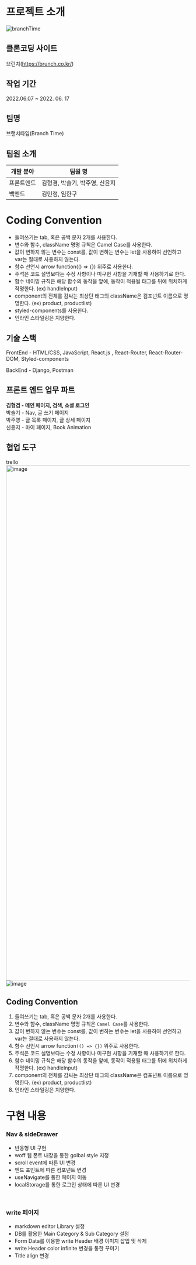 # 프로젝트 소개

![branchTime](https://user-images.githubusercontent.com/78855917/174509054-5953ae67-b0ed-4ccc-84fd-3b8d53bcee83.png)

## 클론코딩 사이트
브런치(https://brunch.co.kr/)

## 작업 기간
2022.06.07 ~ 2022. 06. 17

## 팀명
브랜치타임(Branch Time)

## 팀원 소개

| 개발 분야  | 팀원 명                        |
| ---------- | ------------------------------ |
| 프론트엔드 | 김형겸, 박슬기, 박주영, 신윤지 |
| 백엔드     | 김민정, 임한구                 |


# Coding Convention

- 들여쓰기는 tab, 혹은 공백 문자 2개를 사용한다.
- 변수와 함수, className 명명 규칙은 Camel Case를 사용한다.
- 값이 변하지 않는 변수는 const를, 값이 변하는 변수는 let을 사용하여 선언하고 var는 절대로 사용하지 않는다.
- 함수 선언시 arrow function(() => {}) 위주로 사용한다.
- 주석은 코드 설명보다는 수정 사항이나 미구현 사항을 기재할 때 사용하기로 한다.
- 함수 네이밍 규칙은 해당 함수의 동작을 앞에, 동작이 적용될 태그를 뒤에 위치하게 작명한다. (ex) handleInput)
- component의 전체를 감싸는 최상단 태그의 className은 컴포넌트 이름으로 명명한다. (ex) product, productlist)
- styled-components를 사용한다.
- 인라인 스타일링은 지양한다.


## 기술 스택
FrontEnd - HTML/CSS, JavaScript, React.js , React-Router, React-Router-DOM, Styled-components

BackEnd - Django, Postman

## 프론트 엔드 업무 파트
**김형겸 - 메인 페이지, 검색, 소셜 로그인** <br>
박슬기 - Nav, 글 쓰기 페이지 <br>
박주영 - 글 목록 페이지, 글 상세 페이지 <br>
신윤지 - 마이 페이지, Book Animation <br>

## 협업 도구
trello
<img width="1408" alt="image" src="https://user-images.githubusercontent.com/78855917/174509234-78bd5d3d-fa05-4839-bd50-228029d04063.png">
![image](https://user-images.githubusercontent.com/78855917/174509248-7e516817-abb7-4d33-a312-d6e3a59f5ea6.png)


## Coding Convention

1. 들여쓰기는 tab, 혹은 공백 문자 2개를 사용한다.
2. 변수와 함수, className 명명 규칙은 `Camel Case`를 사용한다.
3. 값이 변하지 않는 변수는 const를, 값이 변하는 변수는 let을 사용하여 선언하고 var는 절대로 사용하지 않는다.
4. 함수 선언시 arrow function`(() => {})` 위주로 사용한다.
5. 주석은 코드 설명보다는 수정 사항이나 미구현 사항을 기재할 때 사용하기로 한다.
6. 함수 네이밍 규칙은 해당 함수의 동작을 앞에, 동작이 적용될 태그를 뒤에 위치하게 작명한다. (ex) handleInput)
7. component의 전체를 감싸는 최상단 태그의 className은 컴포넌트 이름으로 명명한다. (ex) product, productlist)
8. 인라인 스타일링은 지양한다.

# 구현 내용

### Nav & sideDrawer
- 반응형 UI 구현
- woff 웹 폰트 내장을 통한 golbal style 지정
- scroll event에 따른 UI 변경
- 엔드 포인트에 따른 컴포넌트 변경
- useNavigate를 통한 페이지 이동
- localStorage를 통한 로그인 상태에 따른 UI 변경
<br/>

### write 페이지
- markdown editor Library 설정
- DB를 활용한 Main Category & Sub Category 설정
- Form Data를 이용한 write Header 배경 이미지 삽입 및 삭제
- write Header color infinite 변경을 통한 꾸미기
- Title align 변경
<br/>

